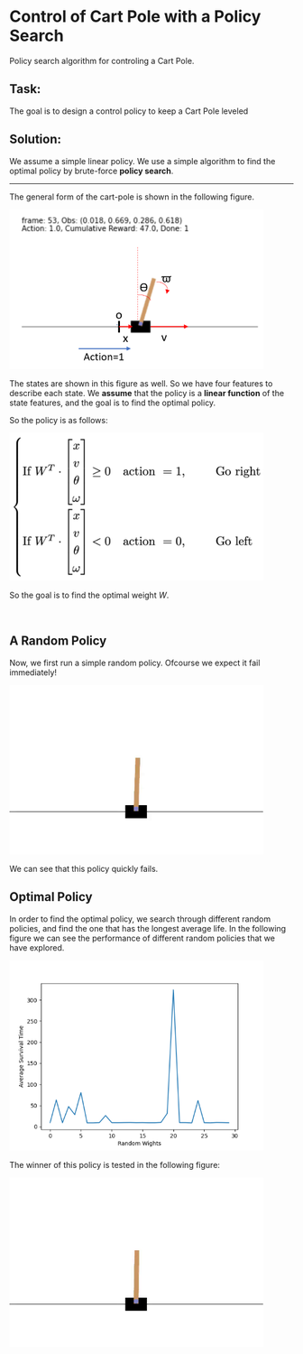 # Control of Cart Pole with a Policy Search

Policy search algorithm for controling a Cart Pole.

## Task:

The goal is to design a control policy to keep a Cart Pole leveled



## Solution:

We assume a simple linear policy. We use a simple algorithm to find the optimal policy by brute-force **policy search**.

---



The general form of the cart-pole is shown in the following figure.



<p float="left">
  <img src="/figs/CartPole_model.png" width="450" />
</p>






The states are shown in this figure as well. So we have four features to describe each state. We **assume** that the policy is a **linear function** of the state features, and the goal is to find the optimal policy.

So the policy is as follows:

<p float="left">
  <img src="/figs/CartPole_policy_random_search.png" width="450" />
</p>


So the goal is to find the optimal weight $W$.

<br />

## A Random Policy

Now, we first run a simple random policy. Ofcourse we expect it fail immediately!

<p float="left">
  <img src="/figs/CartPole_a_random_policy.gif" width="450" />
</p>




We can see that this policy quickly fails.

## Optimal Policy

In order to find the optimal policy, we search through different random policies, and find the one that has the longest average life. In the following figure we can see the performance of different random policies that we have explored.



<p float="left">
  <img src="/figs/CartPole_avgtime_random_search.png" width="450" />
</p>




The winner of this policy is tested in the following figure:

<p float="left">
  <img src="/figs/CartPole_optimal_random_search.gif" width="450" />
</p>


<br />

